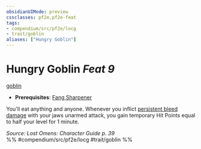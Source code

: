 ```yaml
---
obsidianUIMode: preview
cssclasses: pf2e,pf2e-feat
tags:
- compendium/src/pf2e/locg
- trait/goblin
aliases: ["Hungry Goblin"]
---
```

# Hungry Goblin  *Feat 9*  
[goblin](rules/traits/goblin.md "Goblin Ancestry & Heritage Trait")  

- **Prerequisites**: [Fang Sharpener](compendium/feats/fang-sharpener-locg.md)

You'll eat anything and anyone. Whenever you inflict [persistent bleed damage](rules/conditions.md#Persistent%20Damage) with your jaws unarmed attack, you gain temporary Hit Points equal to half your level for 1 minute.

*Source: Lost Omens: Character Guide p. 39*  
%% #compendium/src/pf2e/locg #trait/goblin %%
